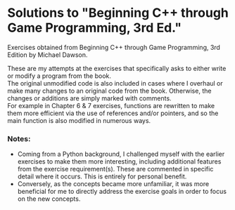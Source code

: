 # Solutions to "Beginning C++ through Game Programming, 3rd Ed."  
Exercises obtained from Beginning C++ through Game Programming, 3rd Edition by Michael Dawson.  
  
These are my attempts at the exercises that specifically asks to either write or modify a program from the book.  
The original unmodified code is also included in cases where I overhaul or make many changes to an original code from the book. Otherwise, the changes or additions are simply marked with comments.  
For example in Chapter 6 & 7 exercises, functions are rewritten to make them more efficient via the use of references and/or pointers, and so the main function is also modified in numerous ways.  
  
### Notes:  
- Coming from a Python background, I challenged myself with the earlier exercises to make them more interesting, including additional features from the exercise requirement(s). These are commented in specific detail where it occurs. This is entirely for personal benefit.  
- Conversely, as the concepts became more unfamiliar, it was more beneficial for me to directly address the exercise goals in order to focus on the new concepts.   
